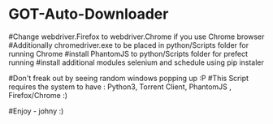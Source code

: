 # GOT-Auto-Downloader
#Change webdriver.Firefox to webdriver.Chrome if you use Chrome browser
#Additionally chromedriver.exe to be placed in python/Scripts folder for running Chrome
#install PhantomJS to python/Scripts folder for prefect running
#install additional modules selenium and schedule using pip instaler

#Don't freak out by seeing random windows popping up :P
#This Script requires the system to have : Python3, Torrent Client, PhantomJS , Firefox/Chrome :)

#Enjoy - johny :)
